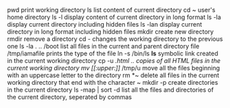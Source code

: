 pwd print working directory
ls list content of current directory
cd ~ user's home directory
ls -l display content of current directory in long format
ls -la display current directory including hidden files
ls -lan display current directory in long format including hidden files
mkdir create new directory
rmdir remove a directory
cd - changes the working directory to the previous one 
ls -la . .. /boot list all files in the current and parent directory
file /tmp/iamafile prints the type of the file
ln -s /bin/ls __ls__ symbolic link created in the current working directory
cp -u *.html .. copies of all HTML files in the current working directory
mv [[:upper:]]* /tmp/u move all the files beginning with an uppercase letter to the directory
rm *~ delete all files in the current working directory that end with the character ~
mkdir -p create directories in the current directory
ls -map | sort -d list all the files and directories of the current directory, seperated by commas
